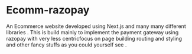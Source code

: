 # Ecomm-razopay
An Ecommerce website developed using Next.js and many many different libraries . This is build mainly to implement the payment gateway using razopay with very less centricfocus on page building routing and styling and other fancy stuffs as you could yourself see .
